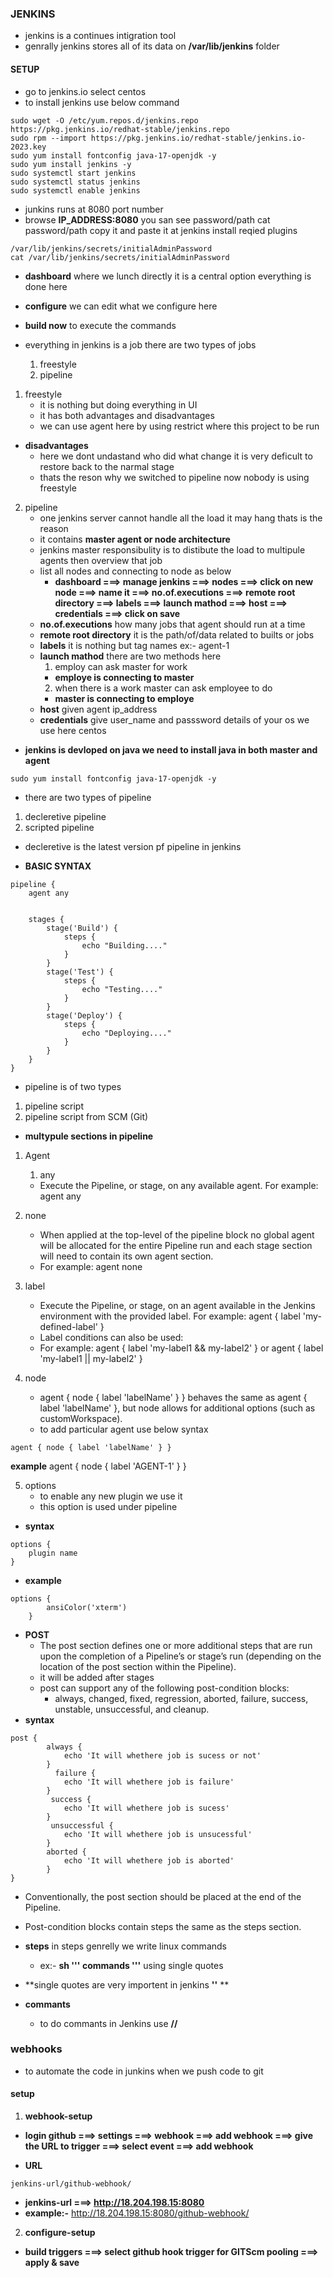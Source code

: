 ### JENKINS
- jenkins is a continues intigration tool
- genrally jenkins stores all of its data on **/var/lib/jenkins** folder
#### SETUP
* go to jenkins.io select centos
* to install jenkins use below command
```jenkins
sudo wget -O /etc/yum.repos.d/jenkins.repo https://pkg.jenkins.io/redhat-stable/jenkins.repo
sudo rpm --import https://pkg.jenkins.io/redhat-stable/jenkins.io-2023.key  
sudo yum install fontconfig java-17-openjdk -y
sudo yum install jenkins -y
sudo systemctl start jenkins
sudo systemctl status jenkins
sudo systemctl enable jenkins
```
* junkins runs at 8080 port number
* browse **IP_ADDRESS:8080** you san see password/path cat password/path copy it and paste it at jenkins install reqied plugins
```jenkins
/var/lib/jenkins/secrets/initialAdminPassword
cat /var/lib/jenkins/secrets/initialAdminPassword
```
* **dashboard** where we lunch directly it is a central option everything is done here
* **configure** we can edit what we configure here
* **build now** to execute the commands

* everything in jenkins is a job there are two types of jobs 
    1. freestyle
    2. pipeline

1. freestyle
    * it is nothing but doing everything in UI
    * it has both advantages and disadvantages
    * we can use agent here by using restrict where this project to be run 
* **disadvantages**
    * here we dont undastand who did what change it is very deficult to restore back to the narmal stage
    * thats the reson why we switched to pipeline now nobody is using freestyle

2. pipeline
    * one jenkins server cannot handle all the load it may hang thats is the reason
    * it contains **master agent or node architecture**
    * jenkins master responsibulity is to distibute the load to multipule agents then overview that job
    * list all nodes and connecting to node as below 
        * **dashboard ===> manage jenkins ===> nodes ===> click on new node ===> name it ===> no.of.executions ===> remote root directory ===> labels ===> launch mathod ===>   host ===> credentials ===> click on save**
    * **no.of.executions** how many jobs that agent should run at a time 
    * **remote root directory** it is the path/of/data related to builts or jobs 
    * **labels** it is nothing but tag names ex:- agent-1
    * **launch mathod** there are two methods here
      1. employ can ask master for work
        * **employe is connecting to master**
      2. when there is a work master can ask employee to do 
        * **master is connecting to employe**
    * **host** given agent ip_address
    * **credentials** give user_name and passsword details of your os we use here centos
* **jenkins is devloped on java we need to install java in both master and agent**
```
sudo yum install fontconfig java-17-openjdk -y
```
- there are two types of pipeline
1. decleretive pipeline
2. scripted pipeline
- decleretive is the latest version pf pipeline in jenkins
* **BASIC SYNTAX**
```Jenkins
pipeline {
    agent any


    stages {
        stage('Build') {
            steps {
                echo "Building...."
            }
        }
        stage('Test') {
            steps {
                echo "Testing...."
            }
        }
        stage('Deploy') {
            steps {
                echo "Deploying...."
            }
        }
    }
}
```
* pipeline is of two types
1. pipeline script
2. pipeline script from SCM (Git)

* **multypule sections in pipeline**
1. Agent
    1. any
    * Execute the Pipeline, or stage, on any available agent. 
    For example: agent any
2. none
    * When applied at the top-level of the pipeline block no global agent will be allocated for the entire Pipeline run and each stage section will need to contain its own  agent section. 
    * For example: agent none

3. label
    * Execute the Pipeline, or stage, on an agent available in the Jenkins environment with the provided label. For example: agent { label 'my-defined-label' }
    * Label conditions can also be used: 
    * For example: agent { label 'my-label1 && my-label2' } or agent { label 'my-label1 || my-label2' }
4. node
    * agent { node { label 'labelName' } } behaves the same as agent { label 'labelName' }, but node allows for additional options (such as customWorkspace).
    * to add particular agent use below syntax
```Jenkins
agent { node { label 'labelName' } }
```
**example**
agent { node { label 'AGENT-1' } }

5. options
    * to enable any new plugin we use it
    * this option is used under pipeline
* **syntax**
```Jenkins
options {
    plugin name
}
```
* **example**
```Jenkins
options {
        ansiColor('xterm')
    }
```

* **POST**
    * The post section defines one or more additional steps that are run upon the completion of a Pipeline’s or stage’s run (depending on the location of the post section within the Pipeline).
    * it will be added after stages 
    * post can support any of the following post-condition blocks: 
        * always, changed, fixed, regression, aborted, failure, success, unstable, unsuccessful, and cleanup.
* **syntax**
```Jenkins
post { 
        always { 
            echo 'It will whethere job is sucess or not'
        }
          failure { 
            echo 'It will whethere job is failure'
        }
         success { 
            echo 'It will whethere job is sucess'
        }
         unsuccessful { 
            echo 'It will whethere job is unsucessful'
        }
        aborted { 
            echo 'It will whethere job is aborted'
        }
}
```
* Conventionally, the post section should be placed at the end of the Pipeline.
* Post-condition blocks contain steps the same as the steps section.

* **steps** in steps genrelly we write linux commands
    * ex:- **sh ''' commands '''** using single quotes
* **single quotes are very importent in jenkins **''** **
* **commants**
    * to do commants in Jenkins use **//**

### webhooks
* to automate the code in junkins when we push code to git
#### setup
1. **webhook-setup**
* **login github ===> settings ===> webhook ===> add webhook ===> give the URL to trigger ===> select event ===> add webhook**

* **URL** 
```
jenkins-url/github-webhook/
```
* **jenkins-url ===> http://18.204.198.15:8080**
* **example:-** http://18.204.198.15:8080/github-webhook/

2. **configure-setup**
* **build triggers ===> select github hook trigger for GITScm pooling ===> apply & save**

